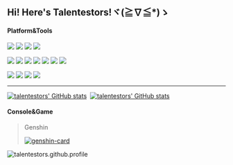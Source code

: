 ## Hi! Here's Talentestors!ヾ(≧∇≦*)ゝ

#### Platform&Tools

[![](https://img.shields.io/badge/Windows-11-4e9eee?style=flat-square&logo=windows&logoColor=ffffff)](https://www.microsoft.com/windows/windows-11)
[![](https://img.shields.io/badge/IDE-Visual%20Studio%20Code-blue?style=flat-square&logo=visual-studio-code&logoColor=ffffff)](https://code.visualstudio.com/)
[![](https://img.shields.io/badge/OS-Arch%20Linux-33aadd?style=flat-square&logo=arch-linux&logoColor=ffffff)](https://www.archlinux.org/)
[![](https://img.shields.io/badge/Linux-vim-57A143?style=flat-square&logo=Vim&logoColor=ffffff)](https://www.vim.org/)

[![](https://img.shields.io/badge/-HTML5-E34F26?style=flat-square&logo=html5&logoColor=white)](https://html.spec.whatwg.org/)
[![](https://img.shields.io/badge/-CSS3-1572B6?style=flat-square&logo=css3&logoColor=white)](https://www.w3.org/Style/CSS/)
[![](https://img.shields.io/badge/-JavaScript-f7e018?style=flat-square&logo=javascript&logoColor=white)](https://www.ecma-international.org/)
[![](https://img.shields.io/badge/-TypeScript-007acc?style=flat-square&logo=typescript&logoColor=white)](https://www.typescriptlang.org/)
[![](https://img.shields.io/badge/-Git-f05032?style=flat-square&logo=git&logoColor=white)](https://git-scm.com/)
[![](https://img.shields.io/badge/-Vue.js-4fc08d?style=flat-square&logo=vue.js&logoColor=ffffff)](https://vuejs.org/)
[![](https://img.shields.io/badge/-Node.js-43853d?style=flat-square&logo=node.js&logoColor=ffffff)](https://nodejs.org/)

[![](https://img.shields.io/badge/-C++-00599C?style=flat-square&logo=cplusplus&logoColor=white)](https://cppreference.com/)
[![](https://img.shields.io/badge/-Python-FFDE57?style=flat-square&logo=Python&logoColor=white)](https://www.python.org/)
[![](https://img.shields.io/badge/-Rust-005A9E?style=flat-square&logo=Rust&logoColor=white)](https://www.rust-lang.org/)
[![](https://img.shields.io/badge/-Linux-fcc624?style=flat-square&logo=linux&logoColor=white)](https://www.linuxfoundation.org/)

<hr/>

[![talentestors' GitHub stats](https://github-readme-stats.stazxr.cn/api?username=talentestors&show_icons=true&theme=radical)](https://github-readme-stats.stazxr.cn/api?username=talentestors&show_icons=true&theme=radical)&nbsp;
[![talentestors' GitHub stats](https://github-readme-stats.stazxr.cn/api/top-langs/?username=talentestors&show_icons=true&include_all_commits=true&theme=radical&layout=compact)](https://github-readme-stats.stazxr.cn/api/top-langs/?username=talentestors&show_icons=true&include_all_commits=true&theme=radical)

#### Console&Game

> Genshin
> 
> [![genshin-card](https://ys.himiku.com/rand/195834099.png)](https://www.miyoushe.com/ys/accountCenter/postList?id=195834099)

![talentestors.github.profile](https://count.getloli.com/get/@talentestors.github.profile?theme=rule34)
